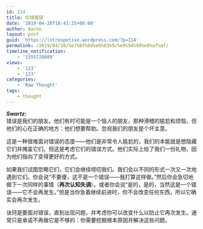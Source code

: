 ```yaml
---
id: 114
title: 珍惜错误
date: '2019-04-20T10:41:25+08:00'
author: Aaron
layout: post
guid: 'https://lntrospetive.wordpress.com/?p=114'
permalink: /2019/04/20/%e7%8f%8d%e6%83%9c%e9%94%99%e8%af%af/
timeline_notification:
    - '1555728089'
views:
    - '123'
    - '123'
categories:
    - 'Raw Thought'
tags:
    - thought
---
```


***Swartz:***  
错误是我们的朋友。他们有时可能是一个恼人的朋友，那种滑稽的尴尬和烦恼，但他们的心在正确的地方：他们想要帮助。忽视我们的朋友是个坏主意。

这是一种很难面对错误的态度——他们是非常令人尴尬的，我们的本能就是想隐藏它们并掩盖它们。但这是考虑它们的错误方式。他们实际上给了我们一份礼物，因为他们指向了变得更好的方式。

如果我们试图忽略它们，它们会继续唠叨我们。我们会以不同的形式一次又一次地遇到它们。你会说“不要傻，这不是一个错误——我打算这样做。”然后你会急切地做下一次同样的事情（**再次认知失调**）。或者你会说“是的，是的，当然这是一个错误——它不会再发生。”但是当你急着继续前进时，你不会改变任何东西，所以它确实会再次发生。

诀窍是要面对错误，直到出现问题，并考虑你可以改变什么以防止它再次发生。通常只是承诺不再做它是不够的：你需要挖掘根本原因并解决这些问题。